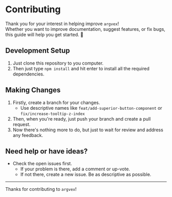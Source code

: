 # Contributing

Thank you for your interest in helping improve `argvex`!  
Whether you want to improve documentation, suggest features, or fix bugs,
this guide will help you get started. 🎉

## Development Setup

1. Just clone this repository to you computer.
2. Then just type `npm install` and hit enter to install all the required dependencies.

## Making Changes

1. Firstly, create a branch for your changes.
    - Use descriptive names like `feat/add-superior-button-component` or `fix/increase-tooltip-z-index`
2. Then, when you're ready, just push your branch and create a pull request.
3. Now there's nothing more to do, but just to wait for review and address any feedback.

## Need help or have ideas?

- Check the open issues first.
    - If your problem is there, add a comment or up-vote.
    - If not there, create a new issue. Be as descriptive as possible.

---

Thanks for contributing to `argvex`!
